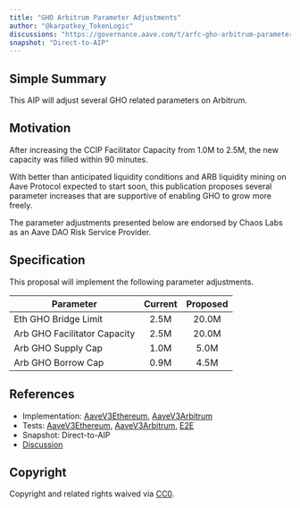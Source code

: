 ```yaml
---
title: "GHO Arbitrum Parameter Adjustments"
author: "@karpatkey_TokenLogic"
discussions: "https://governance.aave.com/t/arfc-gho-arbitrum-parameter-adjustments/18386"
snapshot: "Direct-to-AIP"
---
```


## Simple Summary

This AIP will adjust several GHO related parameters on Arbitrum.

## Motivation

After increasing the CCIP Facilitator Capacity from 1.0M to 2.5M, the new capacity was filled within 90 minutes.

With better than anticipated liquidity conditions and ARB liquidity mining on Aave Protocol expected to start soon, this publication proposes several parameter increases that are supportive of enabling GHO to grow more freely.

The parameter adjustments presented below are endorsed by Chaos Labs as an Aave DAO Risk Service Provider.

## Specification

This proposal will implement the following parameter adjustments.

| Parameter                    | Current | Proposed |
| ---------------------------- | :-----: | :------: |
| Eth GHO Bridge Limit         |  2.5M   |  20.0M   |
| Arb GHO Facilitator Capacity |  2.5M   |  20.0M   |
| Arb GHO Supply Cap           |  1.0M   |   5.0M   |
| Arb GHO Borrow Cap           |  0.9M   |   4.5M   |

## References

- Implementation: [AaveV3Ethereum](https://github.com/bgd-labs/aave-proposals-v3/blob/main/src/20240722_Multi_IncreaseGHOFacilitatorCapacity/AaveV3Ethereum_IncreaseGHOFacilitatorCapacity_20240722.sol), [AaveV3Arbitrum](https://github.com/bgd-labs/aave-proposals-v3/blob/main/src/20240722_Multi_IncreaseGHOFacilitatorCapacity/AaveV3Arbitrum_IncreaseGHOFacilitatorCapacity_20240722.sol)
- Tests: [AaveV3Ethereum](https://github.com/bgd-labs/aave-proposals-v3/blob/main/src/20240722_Multi_IncreaseGHOFacilitatorCapacity/AaveV3Ethereum_IncreaseGHOFacilitatorCapacity_20240722.t.sol), [AaveV3Arbitrum](https://github.com/bgd-labs/aave-proposals-v3/blob/main/src/20240722_Multi_IncreaseGHOFacilitatorCapacity/AaveV3Arbitrum_IncreaseGHOFacilitatorCapacity_20240722.t.sol), [E2E](https://github.com/bgd-labs/aave-proposals-v3/blob/main/src/20240722_Multi_IncreaseGHOFacilitatorCapacity/AaveV3E2e_IncreaseGHOFacilitatorCapacity_20240722.t.sol)
- Snapshot: Direct-to-AIP
- [Discussion](https://governance.aave.com/t/arfc-gho-arbitrum-parameter-adjustments/18386)

## Copyright

Copyright and related rights waived via [CC0](https://creativecommons.org/publicdomain/zero/1.0/).
